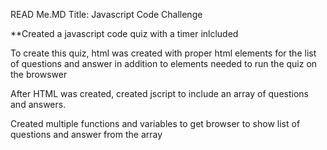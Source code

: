 READ Me.MD
Title: Javascript Code Challenge

 **Created a javascript code quiz with a timer inlcluded
 

 To create this quiz, html was created with proper html elements for the list of questions and answer in addition to elements needed to run the quiz on the browswer

 After HTML was created, created jscript to include an array of questions and answers.

 Created multiple functions and variables to get browser to show list of questions and answer from the array

 
